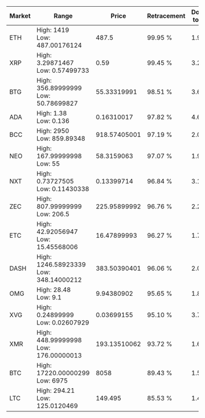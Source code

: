 | Market | Range | Price| Retracement | Doubles to 50% |
| --- | --- | --- | --- | --- |
| ETH | High: 1419<br />Low: 487.00176124 | 487.5 | 99.95 % | 1.95 |
| XRP | High: 3.29871467<br />Low: 0.57499733 | 0.59 | 99.45 % | 3.28 |
| BTG | High: 356.89999999<br />Low: 50.78699827 | 55.33319991 | 98.51 % | 3.68 |
| ADA | High: 1.38<br />Low: 0.136 | 0.16310017 | 97.82 % | 4.65 |
| BCC | High: 2950<br />Low: 859.89348 | 918.57405001 | 97.19 % | 2.07 |
| NEO | High: 167.99999998<br />Low: 55 | 58.3159063 | 97.07 % | 1.91 |
| NXT | High: 0.73727505<br />Low: 0.11430338 | 0.13399714 | 96.84 % | 3.18 |
| ZEC | High: 807.99999999<br />Low: 206.5 | 225.95899992 | 96.76 % | 2.24 |
| ETC | High: 42.92056947<br />Low: 15.45568006 | 16.47899993 | 96.27 % | 1.77 |
| DASH | High: 1246.58923339<br />Low: 348.14000212 | 383.50390401 | 96.06 % | 2.08 |
| OMG | High: 28.48<br />Low: 9.1 | 9.94380902 | 95.65 % | 1.89 |
| XVG | High: 0.24899999<br />Low: 0.02607929 | 0.03699155 | 95.10 % | 3.72 |
| XMR | High: 448.99999998<br />Low: 176.00000013 | 193.13510062 | 93.72 % | 1.62 |
| BTC | High: 17220.00000299<br />Low: 6975 | 8058 | 89.43 % | 1.50 |
| LTC | High: 294.21<br />Low: 125.0120469 | 149.495 | 85.53 % | 1.40 |
